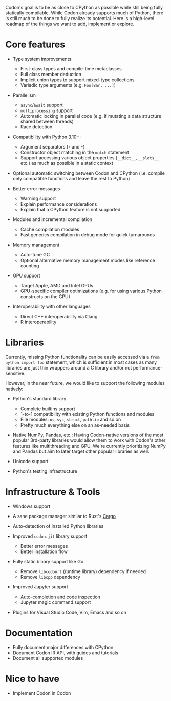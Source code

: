 Codon's goal is to be as close to CPython as possible while still
being fully statically compilable. While Codon already supports
much of Python, there is still much to be done to fully realize
its potential. Here is a high-level roadmap of the things we want
to add, implement or explore.

# Core features

- Type system improvements:
  - First-class types and compile-time metaclasses
  - Full class member deduction
  - Implicit union types to support mixed-type collections
  - Variadic type arguments (e.g. `Foo[Bar, ...]`)

- Parallelism
  - `async`/`await` support
  - `multiprocessing` support
  - Automatic locking in parallel code (e.g. if mutating a
    data structure shared between threads)
  - Race detection

- Compatibility with Python 3.10+:
  - Argument separators (`/` and `*`)
  - Constructor object matching in the `match` statement
  - Support accessing various object properties (`__dict__`, `__slots__`
    etc.) as much as possible in a static context

- Optional automatic switching between Codon and CPython (i.e.
  compile only compatible functions and leave the rest to Python)

- Better error messages
  - Warning support
  - Explain performance considerations
  - Explain that a CPython feature is not supported

- Modules and incremental compilation
  - Cache compilation modules
  - Fast generics compilation in debug mode for quick turnarounds

- Memory management
  - Auto-tune GC
  - Optional alternative memory management modes like reference
    counting

- GPU support
  - Target Apple, AMD and Intel GPUs
  - GPU-specific compiler optimizations (e.g. for using various
    Python constructs on the GPU)

- Interoperability with other languages
  - Direct C++ interoperability via Clang
  - R interoperability

# Libraries

Currently, missing Python functionality can be easily accessed via a
`from python import foo` statement, which is sufficient in most cases
as many libraries are just thin wrappers around a C library and/or not
performance-sensitive.

However, in the near future, we would like to support the following
modules natively:

- Python's standard library
  - Complete builtins support
  - 1-to-1 compatibility with existing Python functions and modules
  - File modules: `os`, `sys`, `struct`, `pathlib` and so on
  - Pretty much everything else on an as-needed basis

- Native NumPy, Pandas, etc.: Having Codon-native versions of the most
  popular 3rd-party libraries would allow them to work with Codon's
  other features like multithreading and GPU. We're currently prioritizing
  NumPy and Pandas but aim to later target other popular libraries as well.

- Unicode support

- Python's testing infrastructure

# Infrastructure & Tools

- Windows support

- A sane package manager similar to Rust's
  [Cargo](https://github.com/rust-lang/cargo)

- Auto-detection of installed Python libraries

- Improved `codon.jit` library support
  - Better error messages
  - Better installation flow

- Fully static binary support like Go
  - Remove `libcodonrt` (runtime library) dependency if needed
  - Remove `libcpp` dependency

- Improved Jupyter support
  - Auto-completion and code inspection
  - Jupyter magic command support

- Plugins for Visual Studio Code, Vim, Emacs and so on

# Documentation

- Fully document major differences with CPython
- Document Codon IR API, with guides and tutorials
- Document all supported modules

# Nice to have

- Implement Codon in Codon
